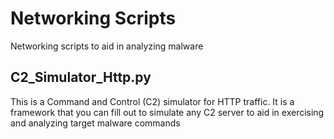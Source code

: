 # Networking Scripts
Networking scripts to aid in analyzing malware
## C2_Simulator_Http.py
This is a Command and Control (C2) simulator for HTTP traffic.  It is a framework that you can fill out to simulate any C2 server to aid in exercising and analyzing target malware commands